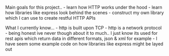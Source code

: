 
Main goals for this project..
    - learn how HTTP works under the hood
    - learn how libraries like express look behind the scenes
    - construct my own library which I can use to create restful HTTP APIs

What I currently know...
    - http is built upon TCP
    - http is a network protocol
        - being honest ive never though about it to much.. I just know its used for rest apis which return data in different formats, json & xml for example 
    - I have seem some example code on how libraries like express might be layed out




